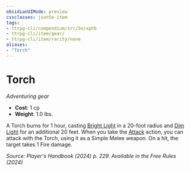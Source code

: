 ```yaml
---
obsidianUIMode: preview
cssclasses: json5e-item
tags:
- ttrpg-cli/compendium/src/5e/xphb
- ttrpg-cli/item/gear/
- ttrpg-cli/item/rarity/none
aliases: 
- "Torch"
---
```

# Torch
*Adventuring gear*  

- **Cost**: 1 cp
- **Weight**: 1.0 lbs.

A Torch burns for 1 hour, casting [Bright Light](bright-light-xphb.md) in a 20-foot radius and [Dim Light](dim-light-xphb.md) for an additional 20 feet. When you take the [Attack](actions.md#Attack) action, you can attack with the Torch, using it as a Simple Melee weapon. On a hit, the target takes 1 Fire damage.

*Source: Player's Handbook (2024) p. 229. Available in the Free Rules (2024)*